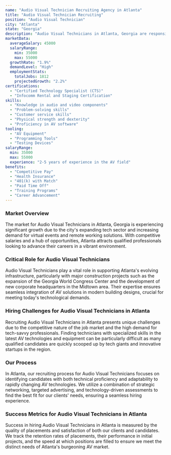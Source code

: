```yaml
---
name: "Audio Visual Technician Recruiting Agency in Atlanta"
title: "Audio Visual Technician Recruiting"
position: "Audio Visual Technician"
city: "Atlanta"
state: "Georgia"
description: "Audio Visual Technicians in Atlanta, Georgia are responsible for installing, maintaining, and troubleshooting audio and visual equipment at live events, meetings, broadcast studios, and other venues."
marketData:
  averageSalary: 45000
  salaryRange:
    min: 35000
    max: 55000
  growthRate: "1.9%"
  demandLevel: "High"
  employmentStats:
    totalJobs: 1812
    projectedGrowth: "2.2%"
certifications:
  - "Certified Technology Specialist (CTS)"
  - "Infocomm Rental and Staging Certification"
skills:
  - "Knowledge in audio and video components"
  - "Problem-solving skills"
  - "Customer service skills"
  - "Physical strength and dexterity"
  - "Proficiency in AV software"
tooling:
  - "AV Equipment"
  - "Programming Tools"
  - "Testing Devices"
salaryRange:
  min: 35000
  max: 55000
  experience: "2-5 years of experience in the AV field"
benefits:
  - "Competitive Pay"
  - "Health Insurance"
  - "401(k) with Match"
  - "Paid Time Off"
  - "Training Programs"
  - "Career Advancement"
---
```


### Market Overview
The market for Audio Visual Technicians in Atlanta, Georgia is experiencing significant growth due to the city's expanding tech sector and increasing demand for virtual events and remote working solutions. With competitive salaries and a hub of opportunities, Atlanta attracts qualified professionals looking to advance their careers in a vibrant environment.

### Critical Role for Audio Visual Technicians
Audio Visual Technicians play a vital role in supporting Atlanta's evolving infrastructure, particularly with major construction projects such as the expansion of the Georgia World Congress Center and the development of new corporate headquarters in the Midtown area. Their expertise ensures seamless integration of AV solutions in modern building designs, crucial for meeting today's technological demands.

### Hiring Challenges for Audio Visual Technicians in Atlanta
Recruiting Audio Visual Technicians in Atlanta presents unique challenges due to the competitive nature of the job market and the high demand for tech-savvy professionals. Finding technicians with specialized skills in the latest AV technologies and equipment can be particularly difficult as many qualified candidates are quickly scooped up by tech giants and innovative startups in the region.

### Our Process
In Atlanta, our recruiting process for Audio Visual Technicians focuses on identifying candidates with both technical proficiency and adaptability to rapidly changing AV technologies. We utilize a combination of strategic networking, targeted advertising, and technology-driven assessments to find the best fit for our clients' needs, ensuring a seamless hiring experience.

### Success Metrics for Audio Visual Technicians in Atlanta
Success in hiring Audio Visual Technicians in Atlanta is measured by the quality of placements and satisfaction of both our clients and candidates. We track the retention rates of placements, their performance in initial projects, and the speed at which positions are filled to ensure we meet the distinct needs of Atlanta's burgeoning AV market.